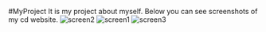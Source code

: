 #MyProject
It is my project about myself. 
Below you can see screenshots of my cd website.
![screen2](https://user-images.githubusercontent.com/67626743/111038704-a0832280-8454-11eb-8754-5e1bf1439fd8.png)
![screen1](https://user-images.githubusercontent.com/67626743/111038706-a2e57c80-8454-11eb-8444-0f06d20eb943.png)
![screen3](https://user-images.githubusercontent.com/67626743/111038711-a547d680-8454-11eb-9ae3-69a9920195bc.png)
